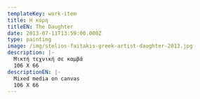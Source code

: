 ```yaml
---
templateKey: work-item
title: Η κόρη
titleEN: The Daughter
date: 2013-07-11T13:59:00.000Z
type: painting
image: /img/stelios-faitakis-greek-artist-daughter-2013.jpg
description: |-
  Μικτή τεχνική σε καμβά
  106 X 66 
descriptionEN: |-
  Mixed media on canvas
  106 X 66
---
```

